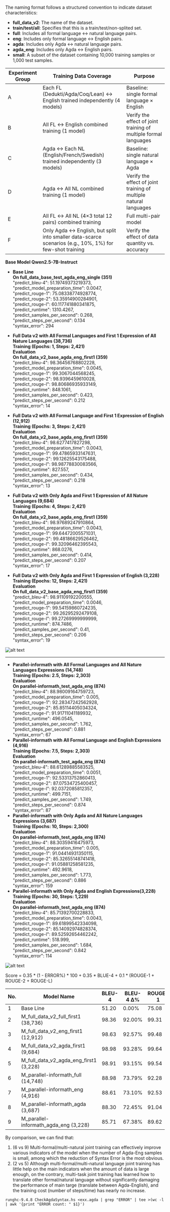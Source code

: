 The naming format follows a structured convention to indicate dataset characteristics:
- **full_data_v2**: The name of the dataset.  
- **train/test/all**: Specifies that this is a train/test/non-splited set.  
- **full**: Includes all formal language ↔ natural language pairs.  
- **eng**: Includes only formal language ↔ English pairs.  
- **agda**: Includes only Agda ↔ natural language pairs.  
- **agda_eng**: Includes only Agda ↔ English pairs.  
- **small**: A subset of the dataset containing 10,000 training samples or 1,000 test samples.  

| Experiment Group | Training Data Coverage | Purpose |
|------------------|------------------------|---------|
| A | Each FL (Dedukti/Agda/Coq/Lean) ↔ English trained independently (4 models) | Baseline: single formal language × English |
| B | All FL ↔ English combined training (1 model) | Verify the effect of joint training of multiple formal languages |
| C | Agda ↔ Each NL (English/French/Swedish) trained independently (3 models) | Baseline: single natural language × Agda |
| D | Agda ↔ All NL combined training (1 model) | Verify the effect of joint training of multiple natural languages |
| E | All FL ↔ All NL (4×3 total 12 pairs) combined training | Full multi-pair model |
| F | Only Agda ↔ English, but split into smaller data-scarce scenarios (e.g., 10%, 1%) for few-shot training | Verify the effect of data quantity vs. accuracy |

**Base Model Qwen2.5-7B-Instruct**  
- **Base Line**   
**On full_data_base_test_agda_eng_single (351)**   
    "predict_bleu-4": 51.19749373219373,  
    "predict_model_preparation_time": 0.0047,  
    "predict_rouge-1": 75.08338774928774,  
    "predict_rouge-2": 53.35914900284901,  
    "predict_rouge-l": 60.117741880341875,  
    "predict_runtime": 1310.4267,  
    "predict_samples_per_second": 0.268,  
    "predict_steps_per_second": 0.134  
    "syntax_error": 294  

- **Full Data v2 with All Formal Languages and First 1 Expression of All Nature Languages (38,736)**   
**Training (Epochs: 1, Steps: 2,421)**  
**Evaluation**  
**On full_data_v2_base_agda_eng_first1 (359)**   
    "predict_bleu-4": 98.36456768802228,  
    "predict_model_preparation_time": 0.0045,  
    "predict_rouge-1": 99.3067044568245,  
    "predict_rouge-2": 98.9396459610028,  
    "predict_rouge-l": 98.80686935933149,  
    "predict_runtime": 848.1061,  
    "predict_samples_per_second": 0.423,  
    "predict_steps_per_second": 0.212  
    "syntax_error": 14   
- **Full Data v2 with All Formal Language and First 1 Expression of English (12,912)**   
**Training (Epochs: 3, Steps: 2,421)**  
**Evaluation**  
**On full_data_v2_base_agda_eng_first1 (359)**   
    "predict_bleu-4": 98.6277417827298,  
    "predict_model_preparation_time": 0.0043,  
    "predict_rouge-1": 99.47865933147631,  
    "predict_rouge-2": 99.12625543175488,  
    "predict_rouge-l": 98.98778830083566,  
    "predict_runtime": 827.557,  
    "predict_samples_per_second": 0.434,  
    "predict_steps_per_second": 0.218  
    "syntax_error": 13  
- **Full Data v2 with Only Agda and First 1 Expression of All Nature Languages (9,684)**   
**Training (Epochs: 4, Steps: 2,421)**  
**Evaluation**  
**On full_data_v2_base_agda_eng_first1 (359)**   
    "predict_bleu-4": 98.97689247910864,  
    "predict_model_preparation_time": 0.0043,  
    "predict_rouge-1": 99.64472005571031,  
    "predict_rouge-2": 99.48186629526462,  
    "predict_rouge-l": 99.32096462395543,  
    "predict_runtime": 868.0276,  
    "predict_samples_per_second": 0.414,  
    "predict_steps_per_second": 0.207  
    "syntax_error": 17  
- **Full Data v2 with Only Agda and First 1 Expression of English (3,228)**   
**Training (Epochs: 12, Steps: 2,421)**  
**Evaluation**  
**On full_data_v2_base_agda_eng_first1 (359)**   
    "predict_bleu-4": 98.91109192200555,  
    "predict_model_preparation_time": 0.0046,  
    "predict_rouge-1": 99.54159860724235,  
    "predict_rouge-2": 99.26295292479108,  
    "predict_rouge-l": 99.27269999999999,  
    "predict_runtime": 874.7486,  
    "predict_samples_per_second": 0.41,  
    "predict_steps_per_second": 0.206   
    "syntax_error": 19  

![alt text](/main/results/Qwen2.5-7B/training_logs/full_data_v2_step-loss%20curves.png)  

----------------------------------------------------------

- **Parallel-informath with All Formal Languages and All Nature Languages Expressions (14,748)**   
**Training (Epochs: 2.5, Steps: 2,303)**  
**Evaluation**  
**On parallel-informath_test_agda_eng (874)**   
    "predict_bleu-4": 88.98009164759723,  
    "predict_model_preparation_time": 0.005,  
    "predict_rouge-1": 92.28347242562928,  
    "predict_rouge-2": 85.85114405034324,  
    "predict_rouge-l": 91.91711041189932,  
    "predict_runtime": 496.0545,  
    "predict_samples_per_second": 1.762,  
    "predict_steps_per_second": 0.881  
    "syntax_error": 67  
- **Parallel-informath with All Formal Language and English Expressions (4,916)**   
**Training (Epochs: 7.5, Steps: 2,303)**  
**Evaluation**  
**On parallel-informath_test_agda_eng (874)**   
    "predict_bleu-4": 88.61289885583525,  
    "predict_model_preparation_time": 0.0051,  
    "predict_rouge-1": 92.53313752860413,  
    "predict_rouge-2": 87.07534725400457,  
    "predict_rouge-l": 92.0372085812357,  
    "predict_runtime": 499.7151,  
    "predict_samples_per_second": 1.749,  
    "predict_steps_per_second": 0.874  
    "syntax_error": 87  
- **Parallel-informath with Only Agda and All Nature Languages Expressions (3,687)**   
**Training (Epochs: 10, Steps: 2,300)**  
**Evaluation**  
**On parallel-informath_test_agda_eng (874)**   
    "predict_bleu-4": 88.30359416475973,  
    "predict_model_preparation_time": 0.005,  
    "predict_rouge-1": 91.04414931350115,  
    "predict_rouge-2": 85.32655148741418,  
    "predict_rouge-l": 91.05881258581235,  
    "predict_runtime": 492.9618,  
    "predict_samples_per_second": 1.773,  
    "predict_steps_per_second": 0.886  
    "syntax_error": 159  
- **Parallel-informath with Only Agda and English Expressions(3,228)**   
**Training (Epochs: 30, Steps: 1,229)**  
**Evaluation**  
**On parallel-informath_test_agda_eng (874)**   
    "predict_bleu-4": 85.71392700228833,  
    "predict_model_preparation_time": 0.0043,  
    "predict_rouge-1": 89.61899542334098,  
    "predict_rouge-2": 85.14092974828374,  
    "predict_rouge-l": 89.52592654462242,  
    "predict_runtime": 518.999,  
    "predict_samples_per_second": 1.684,  
    "predict_steps_per_second": 0.842   
    "syntax_error": 114  

![alt text](/main/results/Qwen2.5-7B/training_logs/parallel-informath_step-loss%20curves.png)  

Score = 0.35 * (1 - ERROR%) * 100 + 0.35 * BLUE-4 + 0.1 * (ROUGE-1 + ROUGE-2 + ROUGE-L)

| No. | Model Name | BLEU-4 | BLEU-4 Δ% | ROUGE-1 | ROUGE-1 Δ% | ROUGE-2 | ROUGE-2 Δ% | ROUGE-L | ROUGE-L Δ% | Syntax Error | Syntax Error % | Score | Score Δ% |
|-------|-------|-------|-------|-------|-------|-------|-------|-------|-------|-------|-------|-------|-------|
| 1 | Base Line | 51.20 | 0.00% | 75.08 | 0.00% | 53.36 | 0.00% | 60.12 | 0.00% | 294 | 83.76% | 42.46 | 0.00% |
| 2 |M_full_data_v2_full_first1 (38,736) | 98.36 | 92.00% | 99.31 | 32.26% | 98.94 | 85.42% | 98.81 | 64.36% | 14 | 3.90% | 97.77 | 130.26% |
| 3 |M_full_data_v2_eng_first1 (12,912) | 98.63 | 92.57% | 99.48 | 32.49% | 99.13 | 85.77% | 98.99 | 64.66% | 13 | 3.62% | 98.01 | 130.83% |
| 4 |M_full_data_v2_agda_first1 (9,684) | 98.98 | 93.28% | 99.64 | 32.71% | 99.48 | 86.44% | 99.32 | 65.21% | 17 | 4.74% | 97.83 | 130.41% |
| 5 | M_full_data_v2_agda_eng_first1 (3,228) | 98.91 | 93.15% | 99.54 | 32.57% | 99.26 | 86.03% | 99.27 | 65.13% | 19 | 5.29% | 97.58 | 129.82% |
| 6 | M_parallel-informath_full (14,748) | 88.98 | 73.79% | 92.28 | 22.91% | 85.85 | 60.89% | 91.92 | 52.90% | 67 | 7.67% | 90.46 | 113.05% |
| 7 | M_parallel-informath_eng (4,916) | 88.61 | 73.10% | 92.53 | 23.24% | 87.08 | 63.19% | 92.04 | 53.09% | 87 | 9.95% | 89.70 | 111.26% |
| 8 | M_parallel-informath_agda (3,687) | 88.30 | 72.45% | 91.04 | 21.26% | 85.33 | 59.91% | 91.06 | 51.47% | 159 | 18.19% | 86.28 | 103.20% |
| 9 | M_parallel-informath_agda_eng (3,228) | 85.71 | 67.38% | 89.62 | 19.36% | 85.14 | 59.56% | 89.53 | 48.92% | 114 | 13.04% | 86.86 | 104.57% |

By comparison, we can find that:
1. (6 vs 9) Multi-formal/multi-natural joint training can effectively improve various indicators of the model when the number of Agda-Eng samples is small, among which the reduction of Syntax Error is the most obvious.
2. (2 vs 5) Although multi-formal/multi-natural language joint training has little help on the main indicators when the amount of data is large enough, on the contrary, multi-task joint training has learned how to translate other formal/natural language without significantly damaging the performance of main targe (translate between Agda-English), and the training cost (number of steps/time) has nearly no increase.


``` ghc
runghc-9.4.8 CheckAgdaSyntax.hs <exx.agda | grep "ERROR" | tee >(wc -l | awk '{print "ERROR count: " $1}')
```